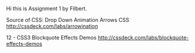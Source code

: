 Hi this is Assignment 1 by Filbert.

Source of CSS:
Drop Down Animation Arrows CSS
http://cssdeck.com/labs/arrowination

12 - CSS3 Blockquote Effects Demos
http://cssdeck.com/labs/blockquote-effects-demos
